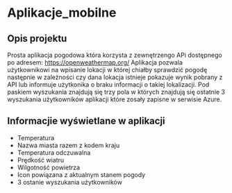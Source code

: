 # Aplikacje_mobilne

## Opis projektu
 Prosta aplikacja pogodowa która korzysta z zewnętrzengo APi dostępnego po adresem: https://openweathermap.org/
 Aplikacja pozwala użytkownikowi na wpisanie lokacji w której chiałby sprawdzić pogodę następnie w zależności
 czy dana lokacja istnieje pokazuje wynik pobrany z API lub informuje użytkonika o braku informacji o takiej
 lokalizacji. Pod paskiem wyszukania znajdują się trzy pola w których znajdują się ostatnie 3 wyszukania użytkowników
 aplikacji które zosały zapisne w serwisie Azure.
 
 ## Informacjie wyświetlane w aplikacji
 - Temperatura
 - Nazwa miasta razem z kodem kraju
 - Temperatura odczuwalna
 - Prędkość wiatru 
 - Wilgotność powietrza
 - Icon powiązana z aktualnym stanem pogody
 - 3 ostanie wyszukania użytkowników
